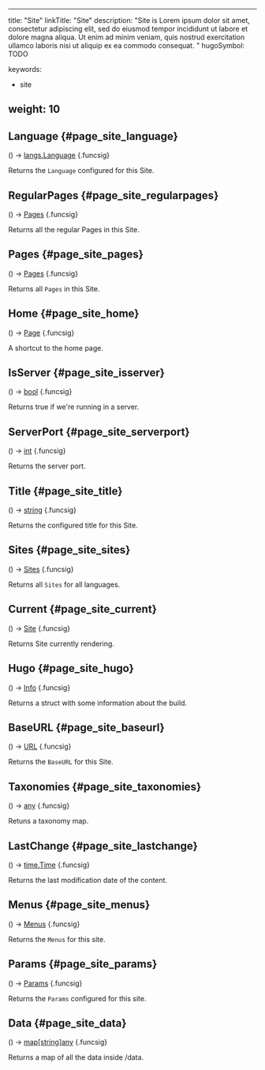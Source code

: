 


---
title: "Site"
linkTitle: "Site"
description: "Site is Lorem ipsum dolor sit amet, consectetur adipiscing elit, sed do eiusmod tempor incididunt ut labore et dolore magna aliqua. Ut enim ad minim veniam, quis nostrud exercitation ullamco laboris nisi ut aliquip ex ea commodo consequat. "
hugoSymbol: TODO


keywords:
- site

weight: 10
---








## Language {#page_site_language}
\(\) → [langs.Language](/documentation/reference/objects//langs.language)
{.funcsig}

Returns the `Language` configured for this Site.




## RegularPages {#page_site_regularpages}
\(\) → [Pages](/documentation/reference/objects//pages)
{.funcsig}

Returns all the regular Pages in this Site.




## Pages {#page_site_pages}
\(\) → [Pages](/documentation/reference/objects//pages)
{.funcsig}

Returns all `Pages` in this Site.




## Home {#page_site_home}
\(\) → [Page](/documentation/reference/objects//page)
{.funcsig}

A shortcut to the home page.




## IsServer {#page_site_isserver}
\(\) → [bool](/documentation/reference/gotypes/#bool)
{.funcsig}

Returns true if we're running in a server.




## ServerPort {#page_site_serverport}
\(\) → [int](/documentation/reference/gotypes/#int)
{.funcsig}

Returns the server port.




## Title {#page_site_title}
\(\) → [string](/documentation/reference/gotypes/#string)
{.funcsig}

Returns the configured title for this Site.




## Sites {#page_site_sites}
\(\) → [Sites](/documentation/reference/objects//sites)
{.funcsig}

Returns all `Sites` for all languages.




## Current {#page_site_current}
\(\) → [Site](/documentation/reference/objects//site)
{.funcsig}

Returns Site currently rendering.




## Hugo {#page_site_hugo}
\(\) → [Info](/documentation/reference/objects/common/hugo/info)
{.funcsig}

Returns a struct with some information about the build.




## BaseURL {#page_site_baseurl}
\(\) → [URL](/documentation/reference/objects/html/template/url)
{.funcsig}

Returns the `BaseURL` for this Site.




## Taxonomies {#page_site_taxonomies}
\(\) → [any](/documentation/reference/gotypes/#any)
{.funcsig}

Retuns a taxonomy map.




## LastChange {#page_site_lastchange}
\(\) → [time.Time](/documentation/reference/gotypes/#timetime)
{.funcsig}

Returns the last modification date of the content.




## Menus {#page_site_menus}
\(\) → [Menus](/documentation/reference/objects/navigation/menus)
{.funcsig}

Returns the `Menus` for this site.




## Params {#page_site_params}
\(\) → [Params](/documentation/reference/objects/common/maps/params)
{.funcsig}

Returns the `Params` configured for this site.




## Data {#page_site_data}
\(\) → [map[string]any](/documentation/reference/gotypes/#mapstringany)
{.funcsig}

Returns a map of all the data inside /data.






